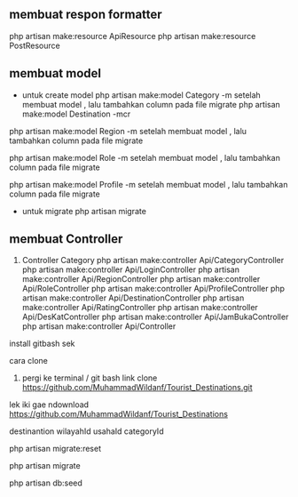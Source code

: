 ## membuat respon formatter

php artisan make:resource ApiResource
php artisan make:resource PostResource

## membuat model
- untuk create model
php artisan make:model Category -m
setelah membuat model , lalu tambahkan column pada file migrate
php artisan make:model Destination -mcr

php artisan make:model Region -m
setelah membuat model , lalu tambahkan column pada file migrate

php artisan make:model Role -m
setelah membuat model , lalu tambahkan column pada file migrate

php artisan make:model Profile -m
setelah membuat model , lalu tambahkan column pada file migrate


- untuk migrate
php artisan migrate


## membuat Controller 
1. Controller Category
php artisan make:controller Api/CategoryController
php artisan make:controller Api/LoginController
php artisan make:controller Api/RegionController
php artisan make:controller Api/RoleController
php artisan make:controller Api/ProfileController
php artisan make:controller Api/DestinationController
php artisan make:controller Api/RatingController
php artisan make:controller Api/DesKatController
php artisan make:controller Api/JamBukaController
php artisan make:controller Api/Controller


install gitbash sek 

cara clone 
1. pergi ke terminal / git bash 
link clone 
https://github.com/MuhammadWildanf/Tourist_Destinations.git

lek iki gae ndownload 
https://github.com/MuhammadWildanf/Tourist_Destinations


destinantion 
wilayahId
usahaId
categoryId


php artisan migrate:reset

php artisan migrate

php artisan db:seed
